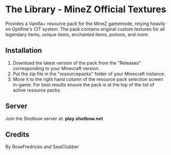 # The Library - MineZ Official Textures
Provides a Vanilla+ resource pack for the MineZ gamemode, relying heavily on Optifine's CIT system. The pack contains original custom textures for all legendary items, unique items, enchanted items, potions, and more. 

## Installation
1. Download the latest version of the pack from the "Releases" corresponding to your Minecraft version. 
2. Put the zip file in the "resourcepacks" folder of your Minecraft instance.
3. Move it to the right hand column of the resource pack selection screen in-game. For best results ensure the pack is at the top of the list of active resource packs.

## Server
Join the Shotbow server at: **play.shotbow.net**

## Credits
By RoseFredricks and SealClubber
